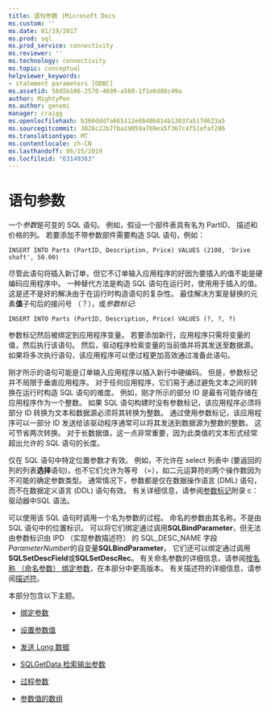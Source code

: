 ```yaml
---
title: 语句参数 |Microsoft Docs
ms.custom: ''
ms.date: 01/19/2017
ms.prod: sql
ms.prod_service: connectivity
ms.reviewer: ''
ms.technology: connectivity
ms.topic: conceptual
helpviewer_keywords:
- statement parameters [ODBC]
ms.assetid: 58d5b166-2578-4699-a560-1f1e6d86c49a
author: MightyPen
ms.author: genemi
manager: craigg
ms.openlocfilehash: b366ddd7a665112e6b40b814b13037a517d623a5
ms.sourcegitcommit: 3026c22b7fba19059a769ea5f367c4f51efaf286
ms.translationtype: MT
ms.contentlocale: zh-CN
ms.lasthandoff: 06/15/2019
ms.locfileid: "63149363"
---
```

# <a name="statement-parameters"></a>语句参数
一个*参数*是可变的 SQL 语句。 例如，假设一个部件表具有名为 PartID、 描述和价格的列。 若要添加不带参数部件需要构造 SQL 语句，例如：  
  
```  
INSERT INTO Parts (PartID, Description, Price) VALUES (2100, 'Drive shaft', 50.00)  
```  
  
 尽管此语句将插入新订单，但它不订单输入应用程序的好因为要插入的值不能是硬编码应用程序中。 一种替代方法是构造 SQL 语句在运行时，使用用于插入的值。 这是还不是好的解决由于在运行时构造语句的复杂性。 最佳解决方案是替换的元素**值**子句后的接问号 （？），或*参数标记*:  
  
```  
INSERT INTO Parts (PartID, Description, Price) VALUES (?, ?, ?)  
```  
  
 参数标记然后被绑定到应用程序变量。 若要添加新行，应用程序只需将变量的值，然后执行该语句。 然后，驱动程序检索变量的当前值并将其发送至数据源。 如果将多次执行语句，该应用程序可以使过程更加高效通过准备此语句。  
  
 刚才所示的语句可能是订单输入应用程序以插入新行中硬编码。 但是，参数标记并不局限于垂直应用程序。 对于任何应用程序，它们易于通过避免文本之间的转换在运行时构造 SQL 语句的难度。 例如，刚才所示的部分 ID 是最有可能存储在应用程序作为一个整数。 如果 SQL 语句构建时没有参数标记，该应用程序必须将部分 ID 转换为文本和数据源必须将其转换为整数。 通过使用参数标记，该应用程序可以一部分 ID 发送给该驱动程序通常可以将其发送到数据源为整数的整数。 这可节省两次转换。 对于长数据值，这一点非常重要，因为此类值的文本形式经常超出允许的 SQL 语句的长度。  
  
 仅在 SQL 语句中特定位置参数才有效。 例如，不允许在 select 列表中 (要返回的列的列表**选择**语句)，也不它们允许为等号 （=），如二元运算符的两个操作数因为不可能的确定参数类型。 通常情况下，参数都是仅在数据操作语言 (DML) 语句，而不在数据定义语言 (DDL) 语句有效。 有关详细信息，请参阅[参数标记](../../../odbc/reference/appendixes/parameter-markers.md)附录 c： 驱动器中SQL 语法。  
  
 可以使用该 SQL 语句时调用一个名为参数的过程。 命名的参数由其名称，不是由 SQL 语句中的位置标识。 可以将它们绑定通过调用**SQLBindParameter**，但无法由参数标识由 IPD （实现参数描述符） 的 SQL_DESC_NAME 字段*ParameterNumber*的自变量**SQLBindParameter**。 它们还可以绑定通过调用**SQLSetDescField**或**SQLSetDescRec**。 有关命名参数的详细信息，请参阅[按名称 （命名参数） 绑定参数](../../../odbc/reference/develop-app/binding-parameters-by-name-named-parameters.md)，在本部分中更高版本。 有关描述符的详细信息，请参阅[描述符](../../../odbc/reference/develop-app/descriptors.md)。  
  
 本部分包含以下主题。  
  
-   [绑定参数](../../../odbc/reference/develop-app/binding-parameters-odbc.md)  
  
-   [设置参数值](../../../odbc/reference/develop-app/setting-parameter-values.md)  
  
-   [发送 Long 数据](../../../odbc/reference/develop-app/sending-long-data.md)  
  
-   [SQLGetData 检索输出参数](../../../odbc/reference/develop-app/retrieving-output-parameters-using-sqlgetdata.md)  
  
-   [过程参数](../../../odbc/reference/develop-app/procedure-parameters.md)  
  
-   [参数值的数组](../../../odbc/reference/develop-app/arrays-of-parameter-values.md)
